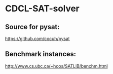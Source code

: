 # CDCL-SAT-solver

## Source for pysat:

https://github.com/cocuh/pysat

## Benchmark instances:

http://www.cs.ubc.ca/~hoos/SATLIB/benchm.html

